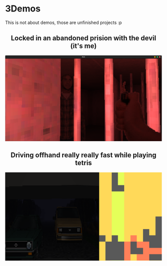 # 3Demos

This is not about demos, those are unfinished projects :p

<div align='center'>
  <h2> Locked in an abandoned prision with the devil (it's me) </h2>
  <img src='https://github.com/alaanvv/Image-Database/blob/main/3Demos/devil.png?raw=true'>

  <h2> Driving offhand really really fast while playing tetris </h2>
  <img src='https://github.com/alaanvv/Image-Database/blob/main/3Demos/tetris-drive.png?raw=true'>
</div>
